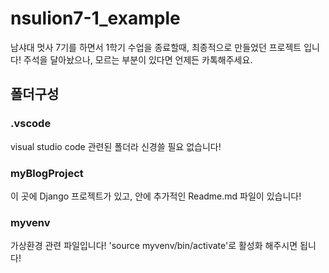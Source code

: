 # nsulion7-1_example
남샤대 멋사 7기를 하면서 1학기 수업을 종료할때, 최종적으로 만들었던 프로젝트 입니다!
주석을 달아놨으나, 모르는 부분이 있다면 언제든 카톡해주세요.

## 폴더구성
### .vscode
visual studio code 관련된 폴더라 신경쓸 필요 없습니다!
### myBlogProject
이 곳에 Django 프로젝트가 있고, 안에 추가적인 Readme.md 파일이 있습니다!
### myvenv
가상환경 관련 파일입니다!
'source myvenv/bin/activate'로 활성화 해주시면 됩니다!